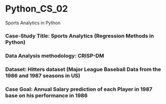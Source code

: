 # Python_CS_02
Sports Analytics in Python

### Case-Study Title: Sports Analytics (Regression Methods in Python)
### Data Analysis methodology: CRISP-DM
### Dataset: Hitters dataset (Major League Baseball Data from the 1986 and 1987 seasons in US)
### Case Goal: Annual Salary prediction of each Player in 1987 base on his performance in 1986
